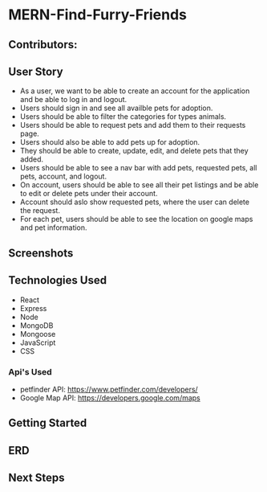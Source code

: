 # MERN-Find-Furry-Friends

## Contributors:


## User Story
- As a user, we want to be able to create an account for the application and be able to log in and logout.
- Users should sign in and see all availble pets for adoption.
- Users should be able to filter the categories for types animals.
- Users should be able to request pets and add them to their requests page.
- Users should also be able to add pets up for adoption. 
- They should be able to create, update, edit, and delete pets that they added.
- Users should be able to see a nav bar with add pets, requested pets, all pets, account, and logout.
- On account, users should be able to see all their pet listings and be able to edit or delete pets under their account.
- Account should aslo show requested pets, where the user can delete the request.
- For each pet, users should be able to see the location on google maps and pet information.

## Screenshots

## Technologies Used

- React
- Express
- Node
- MongoDB
- Mongoose
- JavaScript
- CSS

### Api's Used
- petfinder API: https://www.petfinder.com/developers/
- Google Map API: https://developers.google.com/maps


## Getting Started

## ERD

## Next Steps